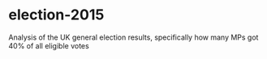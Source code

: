 # election-2015
Analysis of the UK general election results, specifically how many MPs got 40% of all eligible votes
